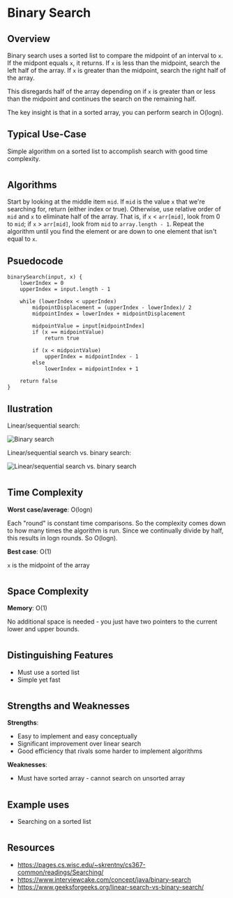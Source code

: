 # Binary Search
## Overview

Binary search uses a sorted list to compare the midpoint of an interval to `x`. If the midpont equals `x`, it returns. If `x` is less than the midpoint, search the left half of the array. If `x` is greater than the midpoint, search the right half of the array. 

This disregards half of the array depending on if `x` is greater than or less than the midpoint and continues the search on the remaining half.  

The key insight is that in a sorted array, you can perform search in O(logn).

## Typical Use-Case

Simple algorithm on a sorted list to accomplish search with good time complexity.

#
## Algorithms

Start by looking at the middle item `mid`. If `mid` is the value `x` that we're searching for, return (either index or true). Otherwise, use relative order of `mid` and `x` to eliminate half of the array. That is, if `x` < `arr[mid]`, look from 0 to `mid`; if `x` > `arr[mid]`, look from `mid` to `array.length - 1`. Repeat the algorithm until you find the element or are down to one element that isn't equal to `x`.

## Psuedocode
```
binarySearch(input, x) {
    lowerIndex = 0
    upperIndex = input.length - 1

    while (lowerIndex < upperIndex)
        midpointDisplacement = (upperIndex - lowerIndex)/ 2
        midpointIndex = lowerIndex + midpointDisplacement

        midpointValue = input[midpointIndex]
        if (x == midpointValue)
            return true

        if (x < midpointValue)
            upperIndex = midpointIndex - 1
        else 
            lowerIndex = midpointIndex + 1

    return false
}
```

## Ilustration
Linear/sequential search:

![Binary search](https://d18l82el6cdm1i.cloudfront.net/uploads/bePceUMnSG-binary_search_gif.gif)

Linear/sequential search vs. binary search:

![Linear/sequential search vs. binary search](https://c.tenor.com/Jl0YrqxnHmAAAAAd/binary-search-sequence-search.gif)

#
## Time Complexity
**Worst case/average**: O(logn)

Each "round" is constant time comparisons. So the complexity comes down to how many times the algorithm is run. Since we continually divide by half, this results in logn rounds. So O(logn).

**Best case**: O(1)

`x` is the midpoint of the array

#
## Space Complexity
**Memory**: O(1)

No additional space is needed - you just have two pointers to the current lower and upper bounds.

#
## Distinguishing Features
- Must use a sorted list
- Simple yet fast

#
## Strengths and Weaknesses

**Strengths**:
- Easy to implement and easy conceptually
- Significant improvement over linear search
- Good efficiency that rivals some harder to implement algorithms

**Weaknesses**:
- Must have sorted array - cannot search on unsorted array

#
## Example uses
- Searching on a sorted list

#
## Resources
- https://pages.cs.wisc.edu/~skrentny/cs367-common/readings/Searching/
- https://www.interviewcake.com/concept/java/binary-search
- https://www.geeksforgeeks.org/linear-search-vs-binary-search/

#